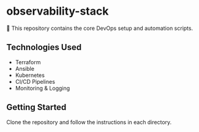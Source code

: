 # observability-stack
🚀 This repository contains the core DevOps setup and automation scripts.
## Technologies Used
- Terraform
- Ansible
- Kubernetes
- CI/CD Pipelines
- Monitoring & Logging

## Getting Started
Clone the repository and follow the instructions in each directory.
